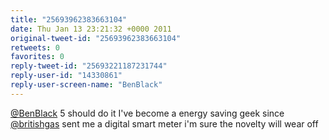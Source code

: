 ```yaml
---
title: "25693962383663104"
date: Thu Jan 13 23:21:32 +0000 2011
original-tweet-id: "25693962383663104"
retweets: 0
favorites: 0
reply-tweet-id: "25693221187231744"
reply-user-id: "14330861"
reply-user-screen-name: "BenBlack"
---
```

<a href="https://twitter.com/BenBlack">@BenBlack</a> 5 should do it I've become a energy saving geek since <a href="https://twitter.com/britishgas">@britishgas</a> sent me a digital smart meter i'm sure the novelty will wear off
